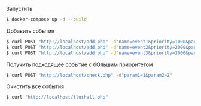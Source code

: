 
Запустить
```sh
$ docker-compose up -d --build
```


Добавить события
```sh
$ curl POST "http://localhost/add.php" -d"name=event1&priority=1000&param1=1"
$ curl POST "http://localhost/add.php" -d"name=event2&priority=2000&param1=2&param2=2"
$ curl POST "http://localhost/add.php" -d"name=event3&priority=3000&param1=1&param2=2"
```

Получить подходящее событие с бОльшим приоритетом
```sh
$ curl POST "http://localhost/check.php" -d"param1=1&param2=2"
```



Очистить все события
```sh
$ curl "http://localhost/flushall.php"
```
